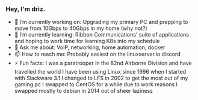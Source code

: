 ### Hey, I'm driz.

- 🔭 I’m currently working on:
    Upgrading my primary PC and prepping to move from 10Gbps to 40Gbps in my home (why not?)
- 🌱 I’m currently learning:
    Ribbon Communications' suite of applications and hoping to work time for learning K8s into my schedule
- 💬 Ask me about:
    VoIP, networking, home automation, docker
- 📫 How to reach me: 
    Probably easiest on the linuxserver.io discord
- ⚡ Fun facts:
    I was a paratrooper in the 82nd Airborne Division and have travelled the world
    I have been using Linux since 1996 when I started with Slackware 3.1
      I changed to LFS in 2002 to get the most out of my gaming pc
      I swapped to CentOS for a while due to work reasons
      I swapped mostly to debian in 2014 out of sheer laziness
